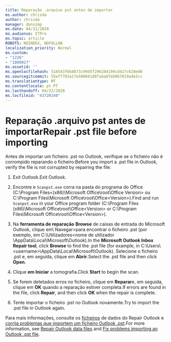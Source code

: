 ```yaml
---
title: Reparação .arquivo pst antes de importar
ms.author: chrisda
author: chrisda
manager: dansimp
ms.date: 04/21/2020
ms.audience: ITPro
ms.topic: article
ROBOTS: NOINDEX, NOFOLLOW
localization_priority: Normal
ms.custom:
- "1226"
- "1800027"
ms.assetid: ''
ms.openlocfilehash: 518543f664873c99d5f296284199cd417c620e00
ms.sourcegitcommit: 55eff703a17e500681d8fa6a87eb067019ade3cc
ms.translationtype: MT
ms.contentlocale: pt-PT
ms.lasthandoff: 04/22/2020
ms.locfileid: "43720148"
---
```

# <a name="repair-pst-file-before-importing"></a><span data-ttu-id="eb74f-102">Reparação .arquivo pst antes de importar</span><span class="sxs-lookup"><span data-stu-id="eb74f-102">Repair .pst file before importing</span></span>

<span data-ttu-id="eb74f-103">Antes de importar um ficheiro .pst no Outlook, verifique se o ficheiro não é corrompido reparando o ficheiro:</span><span class="sxs-lookup"><span data-stu-id="eb74f-103">Before you import a .pst file in Outlook, verify the file is not corrupted by repairing the file:</span></span>

1. <span data-ttu-id="eb74f-104">Exit Outlook.</span><span class="sxs-lookup"><span data-stu-id="eb74f-104">Exit Outlook.</span></span>

2. <span data-ttu-id="eb74f-105">Encontre e `Scanpst.exe` corra na pasta do programa do Office (C:\Program Files\<(x86)\Microsoft Office\root\Office Version\> ou C:\Program Files\Microsoft Office\root\Office\<Version\>).</span><span class="sxs-lookup"><span data-stu-id="eb74f-105">Find and run `Scanpst.exe` in your Office program folder (C:\Program Files (x86)\Microsoft Office\root\Office\<Version\> or C:\Program Files\Microsoft Office\root\Office\<Version\>).</span></span>

3. <span data-ttu-id="eb74f-106">Na **ferramenta de reparação** **Browse** de caixas de entrada do Microsoft Outlook, clique em\\ Navegar\>para encontrar o ficheiro .pst (por exemplo, em C:\Utilizadores<nome de utilizador \AppData\Local\Microsoft\Outlook).</span><span class="sxs-lookup"><span data-stu-id="eb74f-106">In the **Microsoft Outlook Inbox Repair tool**, click **Browse** to find the .pst file (for example, in C:\Users\\<username\>\AppData\Local\Microsoft\Outlook).</span></span> <span data-ttu-id="eb74f-107">Selecione o ficheiro .pst e, em seguida, clique em **Abrir**.</span><span class="sxs-lookup"><span data-stu-id="eb74f-107">Select the .pst file and then click **Open**.</span></span>

4. <span data-ttu-id="eb74f-108">Clique **em Iniciar** a tomografia.</span><span class="sxs-lookup"><span data-stu-id="eb74f-108">Click **Start** to begin the scan.</span></span>

5. <span data-ttu-id="eb74f-109">Se forem detetados erros no ficheiro, clique em **Reparar**e, em seguida, clique em **OK** quando a reparação estiver completa.</span><span class="sxs-lookup"><span data-stu-id="eb74f-109">If errors are found in the file, click **Repair**, and then click **OK** when the repair is complete.</span></span>

6. <span data-ttu-id="eb74f-110">Tente importar o ficheiro .pst no Outlook novamente.</span><span class="sxs-lookup"><span data-stu-id="eb74f-110">Try to import the .pst file in Outlook again.</span></span>

<span data-ttu-id="eb74f-111">Para mais informações, consulte os [ficheiros](https://support.office.com/article/25663bc3-11ec-4412-86c4-60458afc5253) de dados do Repair Outlook e [corrija problemas que importem um ficheiro Outlook .pst](https://support.office.com/article/2d2e50dc-5c36-4ab2-ab50-f1be733b3d6e).</span><span class="sxs-lookup"><span data-stu-id="eb74f-111">For more information, see [Repair Outlook data files](https://support.office.com/article/25663bc3-11ec-4412-86c4-60458afc5253) and [Fix problems importing an Outlook .pst file](https://support.office.com/article/2d2e50dc-5c36-4ab2-ab50-f1be733b3d6e).</span></span>
